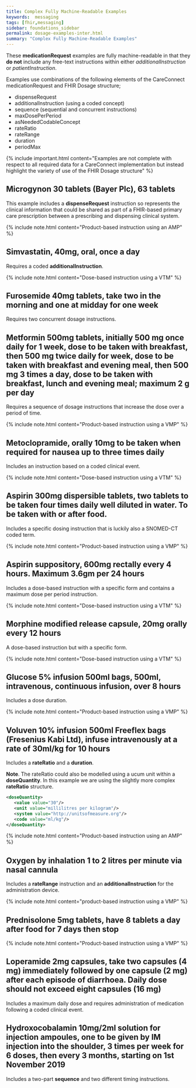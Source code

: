 ```yaml
---
title: Complex Fully Machine-Readable Examples
keywords:  messaging
tags: [fhir,messaging]
sidebar: foundations_sidebar
permalink: dosage-examples-inter.html
summary: "Complex Fully Machine-Readable Examples"
---
```



These **medicationRequest** examples are fully machine-readable in that they **do not** include any free-text instructions within either *additionalInstruction* or *patientInstruction*.

Examples use combinations of the following elements of the CareConnect medicationRequest and FHIR Dosage structure;
* dispenseRequest
* additionalInstruction (using a coded concept)
* sequence (sequential and concurrent instructions)
* maxDosePerPeriod
* asNeededCodableConcept
* rateRatio
* rateRange
* duration
* periodMax

{% include important.html content="Examples are not complete with respect to all required data for a CareConnect implementation but instead highlight the variety of use of the FHIR Dosage structure" %}

## Microgynon 30 tablets (Bayer Plc), 63 tablets ##

This example includes a **dispenseRequest** instruction so represents the clinical information that could be shared as part of a FHIR-based primary care prescription between a prescribing and dispensing clinical system.

{% include note.html content="Product-based instruction using an AMP" %}
<script src="https://gist.github.com/RobertGoochUK/2d5b5a1261bb9a785618fbf5380e9e20.js"></script>

## Simvastatin, 40mg, oral, once a day ##

Requires a coded **additionalInstruction**.

{% include note.html content="Dose-based instruction using a VTM" %}
<script src="https://gist.github.com/RobertGoochUK/19449543a736c1a65a52b996fed92443.js"></script>

## Furosemide 40mg tablets, take two in the morning and one at midday for one week ##

Requires two concurrent dosage instructions. 

<script src="https://gist.github.com/RobertGoochUK/bc29af1df30e9f0b86da1d2224a76b39.js"></script>

## Metformin 500mg tablets, initially 500 mg once daily for 1 week, dose to be taken with breakfast, then 500 mg twice daily for week, dose to be taken with breakfast and evening meal, then 500 mg 3 times a day, dose to be taken with breakfast, lunch and evening meal; maximum 2 g per day ##

Requires a sequence of dosage instructions that increase the dose over a period of time.

{% include note.html content="Product-based instruction using a VMP" %}
<script src="https://gist.github.com/RobertGoochUK/c24aa67aa4e10dfefb95e0623ae989b4.js"></script>

## Metoclopramide, orally 10mg to be taken when required for nausea up to three times daily ##

Includes an instruction based on a coded clinical event.

{% include note.html content="Dose-based instruction using a VTM" %}
<script src="https://gist.github.com/RobertGoochUK/8a3bd9f5bbd25a7cf9ffd23975dbeedf.js"></script>

## Aspirin 300mg dispersible tablets, two tablets to be taken four times daily well diluted in water. To be taken with or after food. ##

Includes a specific dosing instruction that is luckily also a SNOMED-CT coded term. 

{% include note.html content="Product-based instruction using a VMP" %}
<script src="https://gist.github.com/RobertGoochUK/472df255d63ccd7b0f6116e600248071.js"></script>

## Aspirin suppository, 600mg rectally every 4 hours. Maximum 3.6gm per 24 hours ##

Includes a dose-based instruction with a specific form and contains a maximum dose per period instruction.

{% include note.html content="Dose-based instruction using a VTM" %}
<script src="https://gist.github.com/RobertGoochUK/12facda56854c648a1c678101c34c965.js"></script>

## Morphine modified release capsule, 20mg orally every 12 hours ##

A dose-based instruction but with a specific form.

{% include note.html content="Dose-based instruction using a VTM" %}
<script src="https://gist.github.com/RobertGoochUK/0b373b241f7044f937f801232863ee8b.js"></script>

## Glucose 5% infusion 500ml bags, 500ml, intravenous, continuous infusion, over 8 hours ##

Includes a dose duration.

{% include note.html content="Product-based instruction using a VMP" %}
<script src="https://gist.github.com/RobertGoochUK/6a992f5415ef2ba7ddfab2d4e69337a7.js"></script>

## Voluven 10% infusion 500ml Freeflex bags (Fresenius Kabi Ltd), infuse intravenously at a rate of 30ml/kg for 10 hours ##

Includes a **rateRatio** and a **duration**.

**Note**. The rateRatio could also be modelled using a ucum unit within a **doseQuantity**. In this example we are using the slightly more complex **rateRatio** structure.

```xml
<doseQuantity>
   <value value="30"/>
   <unit value="millilitres per kilogram"/>
   <system value="http://unitsofmeasure.org"/>
   <code value="ml/kg"/>
</doseQuantity>
```

{% include note.html content="Product-based instruction using an AMP" %}
<script src="https://gist.github.com/RobertGoochUK/9be3ce815d05950fd5e87822f2450776.js"></script>

## Oxygen by inhalation 1 to 2 litres per minute via nasal cannula

Includes a **rateRange** instruction and an **additionalInstruction** for the administration device.

{% include note.html content="product-based instruction using a VMP" %}
<script src="https://gist.github.com/RobertGoochUK/71a1192a10e7cd31fe339260aeb2d317.js"></script>

## Prednisolone 5mg tablets, have 8 tablets a day after food for 7 days then stop ##

{% include note.html content="Product-based instruction using a VMP" %}
<script src="https://gist.github.com/RobertGoochUK/abd7ce473f5fe38ed1865134a9cfa1b5.js"></script>

## Loperamide 2mg capsules, take two capsules (4 mg) immediately followed by one capsule (2 mg) after each episode of diarrhoea. Daily dose should not exceed eight capsules (16 mg) ##

Includes a maximum daily dose and requires administration of medication following a coded clinical event.

<script src="https://gist.github.com/RobertGoochUK/c42500071f3a22af8d8b268f9aec7e3c.js"></script>

## Hydroxocobalamin 10mg/2ml solution for injection ampoules, one to be given by IM injection into the shoulder, 3 times per week for 6 doses, then every 3 months, starting on 1st November 2019

Includes a two-part **sequence** and two different timing instructions.

<script src="https://gist.github.com/RobertGoochUK/97fb7d6e13bb98f3da3cb6fcc8a21ab4.js"></script>
